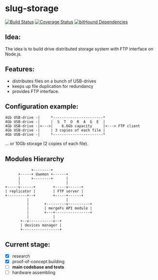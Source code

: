 # slug-storage

[![Build Status](https://travis-ci.org/antonfisher/slug-storage.svg?branch=master)](https://travis-ci.org/antonfisher/slug-storage)
[![Coverage Status](https://coveralls.io/repos/github/antonfisher/slug-storage/badge.svg?branch=master)](https://coveralls.io/github/antonfisher/slug-storage?branch=master)
[![bitHound Dependencies](https://www.bithound.io/github/antonfisher/slug-storage/badges/dependencies.svg)](https://www.bithound.io/github/antonfisher/slug-storage/master/dependencies/npm)

## Idea:

The idea is to build drive distributed storage system with FTP interface on Node.js.

## Features:
- distributes files on a bunch of USB-drives
- keeps up file duplication for redundancy
- provides FTP interface.

## Configuration example:
```
4Gb USB-drive -|     *-----------------------*
4Gb USB-drive -|     |  S  T  O  R  A  G  E  |
4Gb USB-drive -|<--->|    6.6Gb capacity     |<---> FTP client
4Gb USB-drive -|     | 3 copies of each file |
4Gb USB-drive -|     *-----------------------*
```
... or 10Gb storage (2 copies of each file).


## Modules Hierarchy 
```
            +--------+
      +-----+ daemon +------+
      |     +--------+      |
      |                     |
+-----v------+        +-----v------+
| replicator |        | FTP server |
+---------+--+        +-----+------+
          |                 |
          |       +---------v----------+
          |       | mergeFs API module |
          |       +---+----------------+
          |           |
       +--v-----------v--+
       | devices manager |
       +-----------------+
```

## Current stage:
- [x] research
- [x] proof-of-concept building
- [ ] **main codebase and tests**
- [ ] hardware assembling
